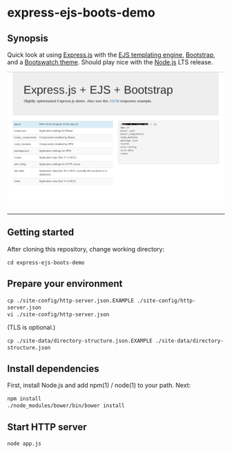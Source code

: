 # express-ejs-boots-demo

## Synopsis

Quick look at using [Express.js](http://expressjs.com/) with the [EJS templating engine](http://www.embeddedjs.com/), [Bootstrap](http://getbootstrap.com/), and a [Bootswatch theme](https://bootswatch.com/). Should play nice with the [Node.js](https://nodejs.org/en/) LTS release.

![Screenshot](/README.md-img/index.png?raw=true)

---

## Getting started

After cloning this repository, change working directory:

```shell
cd express-ejs-boots-demo
```

## Prepare your environment

```shell
cp ./site-config/http-server.json.EXAMPLE ./site-config/http-server.json
vi ./site-config/http-server.json
```

(TLS is optional.)

```shell
cp ./site-data/directory-structure.json.EXAMPLE ./site-data/directory-structure.json
```

## Install dependencies

First, install Node.js and add npm(1) / node(1) to your path. Next:

```shell
npm install
./node_modules/bower/bin/bower install
```

## Start HTTP server

```shell
node app.js
```

